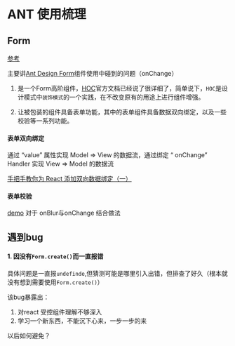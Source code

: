 # ANT 使用梳理

## Form

[参考](http://tech.dianwoda.com/2018/03/22/ant-form/)

主要讲[Ant Design Form](https://ant.design/components/form-cn/)组件使用中碰到的问题（onChange）

1. 是一个Form高阶组件，[HOC](https://reactjs.org/docs/higher-order-components.html)官方文档已经说了很详细了，简单说下，`HOC`是设计模式中`装饰模式`的一个实践，在不改变原有的用途上进行组件增强。

2. 让被包装的组件具备表单功能，其中的表单组件具备数据双向绑定，以及一些校验等一系列功能。



####  表单双向绑定

通过 “value” 属性实现 Model => View 的数据流，通过绑定 “ onChange” Handler 实现 View => Model 的数据流

[手把手教你为 React 添加双向数据绑定（一）](https://juejin.im/post/59f2e9b16fb9a04529360146)



#### 表单校验

[demo](http://09x.ant.design/components/validation/) 对于 onBlur与onChange 结合做法







## 遇到bug

#### 1. 因没有`Form.create()`而一直报错

具体问题是一直报`undefinde`,但猜测可能是哪里引入出错，但排查了好久（根本就没有想到需要使用`Form.create()`）

该bug暴露出：

1. 对react 受控组件理解不够深入
2. 学习一个新东西，不能沉下心来，一步一步的来

以后如何避免？